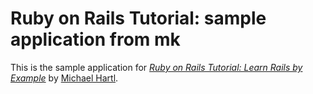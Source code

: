 # Ruby on Rails Tutorial: sample application from mk

This is the sample application for
[*Ruby on Rails Tutorial: Learn Rails by Example*](http://railstutorial.org/)
by [Michael Hartl](http://michaelhartl.com/).
